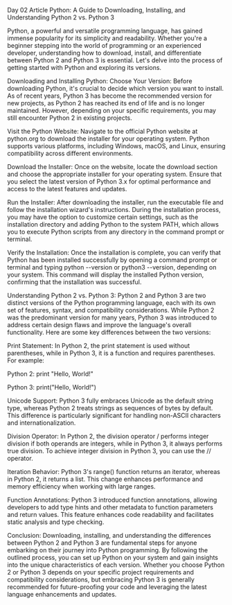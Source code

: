 Day 02 Article
Python: A Guide to Downloading, Installing, and Understanding Python 2 vs. Python 3

Python, a powerful and versatile programming language, has gained immense popularity for its simplicity and readability. Whether you're a beginner stepping into the world of programming or an experienced developer, understanding how to download, install, and differentiate between Python 2 and Python 3 is essential. Let's delve into the process of getting started with Python and exploring its versions.

Downloading and Installing Python:
Choose Your Version: Before downloading Python, it's crucial to decide which version you want to install. As of recent years, Python 3 has become the recommended version for new projects, as Python 2 has reached its end of life and is no longer maintained. However, depending on your specific requirements, you may still encounter Python 2 in existing projects.

Visit the Python Website: Navigate to the official Python website at python.org to download the installer for your operating system. Python supports various platforms, including Windows, macOS, and Linux, ensuring compatibility across different environments.

Download the Installer: Once on the website, locate the download section and choose the appropriate installer for your operating system. Ensure that you select the latest version of Python 3.x for optimal performance and access to the latest features and updates.

Run the Installer: After downloading the installer, run the executable file and follow the installation wizard's instructions. During the installation process, you may have the option to customize certain settings, such as the installation directory and adding Python to the system PATH, which allows you to execute Python scripts from any directory in the command prompt or terminal.

Verify the Installation: Once the installation is complete, you can verify that Python has been installed successfully by opening a command prompt or terminal and typing python --version or python3 --version, depending on your system. This command will display the installed Python version, confirming that the installation was successful.

Understanding Python 2 vs. Python 3:
Python 2 and Python 3 are two distinct versions of the Python programming language, each with its own set of features, syntax, and compatibility considerations. While Python 2 was the predominant version for many years, Python 3 was introduced to address certain design flaws and improve the language's overall functionality. Here are some key differences between the two versions:

Print Statement: In Python 2, the print statement is used without parentheses, while in Python 3, it is a function and requires parentheses. For example:

Python 2: print "Hello, World!"

Python 3: print("Hello, World!")

Unicode Support: Python 3 fully embraces Unicode as the default string type, whereas Python 2 treats strings as sequences of bytes by default. This difference is particularly significant for handling non-ASCII characters and internationalization.

Division Operator: In Python 2, the division operator / performs integer division if both operands are integers, while in Python 3, it always performs true division. To achieve integer division in Python 3, you can use the // operator.

Iteration Behavior: Python 3's range() function returns an iterator, whereas in Python 2, it returns a list. This change enhances performance and memory efficiency when working with large ranges.

Function Annotations: Python 3 introduced function annotations, allowing developers to add type hints and other metadata to function parameters and return values. This feature enhances code readability and facilitates static analysis and type checking.

Conclusion:
Downloading, installing, and understanding the differences between Python 2 and Python 3 are fundamental steps for anyone embarking on their journey into Python programming. By following the outlined process, you can set up Python on your system and gain insights into the unique characteristics of each version. Whether you choose Python 2 or Python 3 depends on your specific project requirements and compatibility considerations, but embracing Python 3 is generally recommended for future-proofing your code and leveraging the latest language enhancements and updates.
